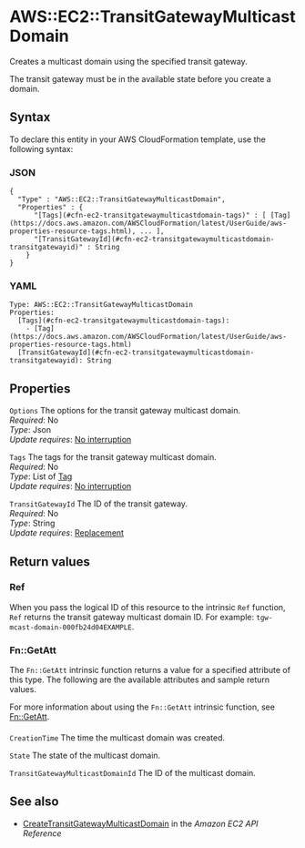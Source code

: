 # AWS::EC2::TransitGatewayMulticastDomain<a name="aws-resource-ec2-transitgatewaymulticastdomain"></a>

Creates a multicast domain using the specified transit gateway\.

The transit gateway must be in the available state before you create a domain\.

## Syntax<a name="aws-resource-ec2-transitgatewaymulticastdomain-syntax"></a>

To declare this entity in your AWS CloudFormation template, use the following syntax:

### JSON<a name="aws-resource-ec2-transitgatewaymulticastdomain-syntax.json"></a>

```
{
  "Type" : "AWS::EC2::TransitGatewayMulticastDomain",
  "Properties" : {
      "[Tags](#cfn-ec2-transitgatewaymulticastdomain-tags)" : [ [Tag](https://docs.aws.amazon.com/AWSCloudFormation/latest/UserGuide/aws-properties-resource-tags.html), ... ],
      "[TransitGatewayId](#cfn-ec2-transitgatewaymulticastdomain-transitgatewayid)" : String
    }
}
```

### YAML<a name="aws-resource-ec2-transitgatewaymulticastdomain-syntax.yaml"></a>

```
Type: AWS::EC2::TransitGatewayMulticastDomain
Properties: 
  [Tags](#cfn-ec2-transitgatewaymulticastdomain-tags): 
    - [Tag](https://docs.aws.amazon.com/AWSCloudFormation/latest/UserGuide/aws-properties-resource-tags.html)
  [TransitGatewayId](#cfn-ec2-transitgatewaymulticastdomain-transitgatewayid): String
```

## Properties<a name="aws-resource-ec2-transitgatewaymulticastdomain-properties"></a>

`Options` <a name="cfn-ec2-transitgatewaymulticastdomain-options"></a>
The options for the transit gateway multicast domain\.  
*Required*: No  
*Type*: Json  
*Update requires*: [No interruption](https://docs.aws.amazon.com/AWSCloudFormation/latest/UserGuide/using-cfn-updating-stacks-update-behaviors.html#update-no-interrupt)

`Tags`  <a name="cfn-ec2-transitgatewaymulticastdomain-tags"></a>
The tags for the transit gateway multicast domain\.  
*Required*: No  
*Type*: List of [Tag](https://docs.aws.amazon.com/AWSCloudFormation/latest/UserGuide/aws-properties-resource-tags.html)  
*Update requires*: [No interruption](https://docs.aws.amazon.com/AWSCloudFormation/latest/UserGuide/using-cfn-updating-stacks-update-behaviors.html#update-no-interrupt)

`TransitGatewayId`  <a name="cfn-ec2-transitgatewaymulticastdomain-transitgatewayid"></a>
The ID of the transit gateway\.  
*Required*: No  
*Type*: String  
*Update requires*: [Replacement](https://docs.aws.amazon.com/AWSCloudFormation/latest/UserGuide/using-cfn-updating-stacks-update-behaviors.html#update-replacement)

## Return values<a name="aws-resource-ec2-transitgatewaymulticastdomain-return-values"></a>

### Ref<a name="aws-resource-ec2-transitgatewaymulticastdomain-return-values-ref"></a>

When you pass the logical ID of this resource to the intrinsic `Ref` function, `Ref` returns the transit gateway multicast domain ID\. For example: `tgw-mcast-domain-000fb24d04EXAMPLE`\.

### Fn::GetAtt<a name="aws-resource-ec2-transitgatewaymulticastdomain-return-values-fn--getatt"></a>

The `Fn::GetAtt` intrinsic function returns a value for a specified attribute of this type\. The following are the available attributes and sample return values\.

For more information about using the `Fn::GetAtt` intrinsic function, see [Fn::GetAtt](https://docs.aws.amazon.com/AWSCloudFormation/latest/UserGuide/intrinsic-function-reference-getatt.html)\.

#### <a name="aws-resource-ec2-transitgatewaymulticastdomain-return-values-fn--getatt-fn--getatt"></a>

`CreationTime`  <a name="CreationTime-fn::getatt"></a>
The time the multicast domain was created\.

`State`  <a name="State-fn::getatt"></a>
The state of the multicast domain\.

`TransitGatewayMulticastDomainId`  <a name="TransitGatewayMulticastDomainId-fn::getatt"></a>
The ID of the multicast domain\.

## See also<a name="aws-resource-ec2-transitgatewaymulticastdomain--seealso"></a>
+ [CreateTransitGatewayMulticastDomain](https://docs.aws.amazon.com/AWSEC2/latest/APIReference/API_CreateTransitGatewayMulticastDomain.html) in the *Amazon EC2 API Reference*

